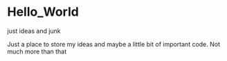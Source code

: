 # Hello_World
just ideas and junk

Just a place to store my ideas and maybe a little bit of important code. Not much more than that
